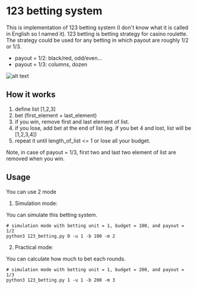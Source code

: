 # 123 betting system

This is implementation of 123 betting system (I don't know what it is called in English so I named it).
123 betting is betting strategy for casino roulette. The strategy could be used for any betting in which payout are roughly 1/2 or 1/3.

- payout = 1/2: black/red, odd/even...
- payout = 1/3: columns, dozen

![alt text](https://4.bp.blogspot.com/-ZmR3cq7UCp4/UaVVNJaf67I/AAAAAAAAUB8/-m63nOz10zc/s400/roulette.png)



## How it works

1. define list [1,2,3]
2. bet (first_element + last_element)
3. if you win, remove first and last element of list.
3. if you lose, add bet at the end of list (eg. if you bet 4 and lost, list will be [1,2,3,4])
4. repeat it until length_of_list <= 1 or lose all your budget.

Note, in case of payout = 1/3, first two and last two element of list are removed when you win.

## Usage

You can use 2 mode

1. Simulation mode:

You can simulate this betting system.

```
# simulation mode with betting unit = 1, budget = 100, and payout = 1/2
python3 123_betting.py 0 -u 1 -b 100 -m 2
```



2. Practical mode:

You can calculate how much to bet each rounds.

```
# simulation mode with betting unit = 1, budget = 200, and payout = 1/3
python3 123_betting.py 1 -u 1 -b 200 -m 3
```

